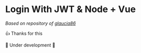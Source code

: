 # Login With JWT & Node + Vue

*Based on repository of [glaucia86](https://github.com/glaucia86/jwt-node-vue)*

:+1: Thanks for this

:construction: Under development :construction:
